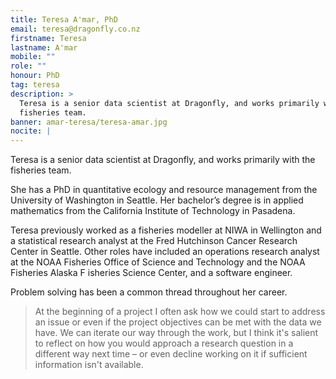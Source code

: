 ```yaml
---
title: Teresa A'mar, PhD
email: teresa@dragonfly.co.nz
firstname: Teresa
lastname: A'mar
mobile: ""
role: ""
honour: PhD
tag: teresa
description: >
  Teresa is a senior data scientist at Dragonfly, and works primarily with the
  fisheries team.
banner: amar-teresa/teresa-amar.jpg
nocite: |
---
```


Teresa is a senior data scientist at Dragonfly, and works primarily with the
fisheries team.

<!--more-->

She has a PhD in quantitative ecology and resource management from the
University of Washington in Seattle. Her bachelor’s degree is in applied
mathematics from the California Institute of Technology in Pasadena.  

Teresa previously worked as a fisheries modeller at NIWA in Wellington and a
statistical research analyst at the Fred Hutchinson Cancer Research Center in
Seattle. Other roles have included an operations research analyst at the NOAA
Fisheries Office of Science and Technology and the NOAA Fisheries Alaska F
isheries Science Center, and a software engineer.  

Problem solving has been a common thread throughout her career.    

>At the beginning of a project I often ask how we could start to address an issue or even if the project objectives can be met with the data we have. We can iterate our way through the work, but I think it's salient to reflect on how you would approach a research question in a different way next time – or even decline working on it if sufficient information isn't available.
